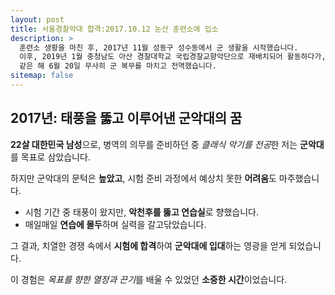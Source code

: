 ```yaml
---
layout: post
title: 서울경찰악대 합격:2017.10.12 논산 훈련소에 입소
description: >
  훈련소 생황을 마친 후, 2017년 11월 성동구 성수동에서 군 생활을 시작했습니다.
  이후, 2019년 1월 충청남도 아산 경찰대학교 국립경찰교향악단으로 재배치되어 활동하다가, 
  같은 해 6월 20일 무사히 군 복무를 마치고 전역했습니다.
sitemap: false
---
```


<body>
  <div class="timeline">
    <h2>2017년: 태풍을 뚫고 이루어낸 군악대의 꿈</h2>
    <p>
      <strong>22살 대한민국 남성</strong>으로, 병역의 의무를 준비하던 중 <em>클래식 악기를 전공</em>한 저는 <strong>군악대</strong>를 목표로 삼았습니다.
    </p>
    <p>
      하지만 군악대의 문턱은 <strong>높았고</strong>, 시험 준비 과정에서 예상치 못한 <strong>어려움</strong>도 마주했습니다.
    </p>
    <ul>
      <li>시험 기간 중 태풍이 왔지만, <strong>악천후를 뚫고 연습실</strong>로 향했습니다.</li>
      <li>매일매일 <strong>연습에 몰두</strong>하며 실력을 갈고닦았습니다.</li>
    </ul>
    <p>
      그 결과, 치열한 경쟁 속에서 <strong>시험에 합격</strong>하여 <strong>군악대에 입대</strong>하는 영광을 얻게 되었습니다.
    </p>
    <p>
      이 경험은 <em>목표를 향한 열정과 끈기</em>를 배울 수 있었던 <strong>소중한 시간</strong>이었습니다.
    </p>
  </div>
</body>
